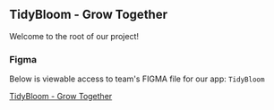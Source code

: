 ## TidyBloom - Grow Together

Welcome to the root of our project!

### Figma

Below is viewable access to team's FIGMA file for our app: ```TidyBloom```

[TidyBloom - Grow Together](https://www.figma.com/design/REOhWeFZuoSSfMqBFU0lgi/Plant-Watering-Accountability-App--Lofi-Wireframe---HiFi-Mockup-?node-id=38-2&t=RLcOt2iaSH2gjn76-1)

